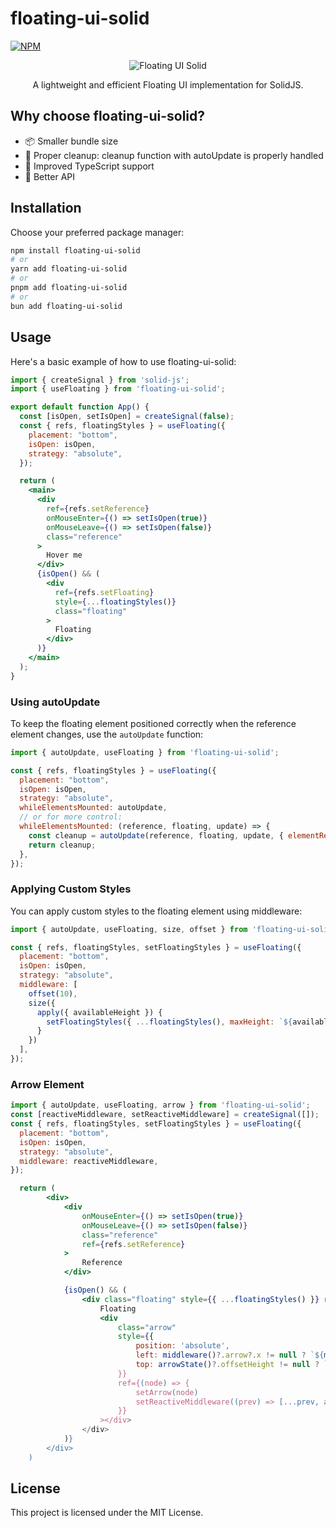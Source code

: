 # floating-ui-solid

[![NPM](https://img.shields.io/npm/v/floating-ui-solid)](https://www.npmjs.com/package/floating-ui-solid)
<p align="center">
  <img src="https://i.imgur.com/l8VYgtb.png" alt="Floating UI Solid">
<p>

<p align="center">
A lightweight and efficient Floating UI implementation for SolidJS.
<p>

## Why choose floating-ui-solid?

- 📦 Smaller bundle size
- 🧹 Proper cleanup: cleanup function with autoUpdate is properly handled
- 💪 Improved TypeScript support
- 🤖 Better API

## Installation

Choose your preferred package manager:

```bash
npm install floating-ui-solid
# or
yarn add floating-ui-solid
# or
pnpm add floating-ui-solid
# or
bun add floating-ui-solid
```

## Usage

Here's a basic example of how to use floating-ui-solid:

```jsx
import { createSignal } from 'solid-js';
import { useFloating } from 'floating-ui-solid';

export default function App() {
  const [isOpen, setIsOpen] = createSignal(false);
  const { refs, floatingStyles } = useFloating({
    placement: "bottom",
    isOpen: isOpen,
    strategy: "absolute",
  });

  return (
    <main>
      <div
        ref={refs.setReference}
        onMouseEnter={() => setIsOpen(true)}
        onMouseLeave={() => setIsOpen(false)}
        class="reference"
      >
        Hover me
      </div>
      {isOpen() && (
        <div
          ref={refs.setFloating}
          style={...floatingStyles()}
          class="floating"
        >
          Floating
        </div>
      )}
    </main>
  );
}
```

### Using autoUpdate

To keep the floating element positioned correctly when the reference element changes, use the `autoUpdate` function:

```jsx
import { autoUpdate, useFloating } from 'floating-ui-solid';

const { refs, floatingStyles } = useFloating({
  placement: "bottom",
  isOpen: isOpen,
  strategy: "absolute",
  whileElementsMounted: autoUpdate,
  // or for more control:
  whileElementsMounted: (reference, floating, update) => {
    const cleanup = autoUpdate(reference, floating, update, { elementResize: true });
    return cleanup;
  },
});
```

### Applying Custom Styles

You can apply custom styles to the floating element using middleware:

```jsx
import { autoUpdate, useFloating, size, offset } from 'floating-ui-solid';

const { refs, floatingStyles, setFloatingStyles } = useFloating({
  placement: "bottom",
  isOpen: isOpen,
  strategy: "absolute",
  middleware: [
    offset(10),
    size({
      apply({ availableHeight }) {
        setFloatingStyles({ ...floatingStyles(), maxHeight: `${availableHeight}px` });
      }
    })
  ],
});
```
### Arrow Element

```jsx
import { autoUpdate, useFloating, arrow } from 'floating-ui-solid';
const [reactiveMiddleware, setReactiveMiddleware] = createSignal([]);
const { refs, floatingStyles, setFloatingStyles } = useFloating({
  placement: "bottom",
  isOpen: isOpen,
  strategy: "absolute",
  middleware: reactiveMiddleware,
});

  return (
        <div>
            <div
                onMouseEnter={() => setIsOpen(true)}
                onMouseLeave={() => setIsOpen(false)}
                class="reference"
                ref={refs.setReference}
            >
                Reference
            </div>

            {isOpen() && (
                <div class="floating" style={{ ...floatingStyles() }} ref={refs.setFloating}>
                    Floating
                    <div
                        class="arrow"
                        style={{
                            position: 'absolute',
                            left: middleware()?.arrow?.x != null ? `${middleware().arrow?.x}px` : '',
                            top: arrowState()?.offsetHeight != null ? `${-arrowState()?.offsetHeight! / 2}px` : '',
                        }}
                        ref={(node) => {
                            setArrow(node)
                            setReactiveMiddleware((prev) => [...prev, arrow({ element: node })]); // set it once it's ready
                        }}
                    ></div>
                </div>
            )}
        </div>
    )
```
## License

This project is licensed under the MIT License.